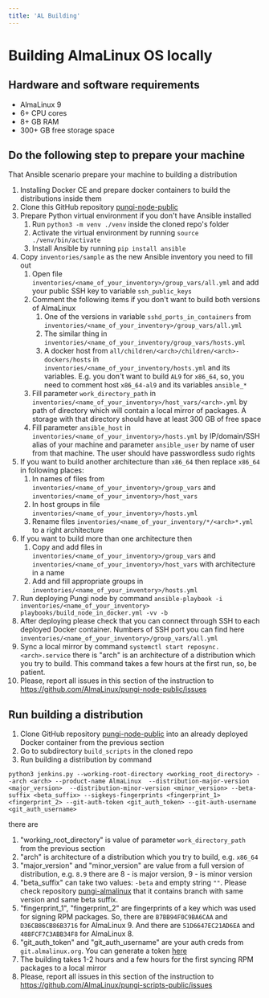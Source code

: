 ```yaml
---
title: 'AL Building'
---
```


# Building AlmaLinux OS locally

## Hardware and software requirements

* AlmaLinux 9
* 6+ CPU cores
* 8+ GB RAM
* 300+ GB free storage space

## Do the following step to prepare your machine

That Ansible scenario prepare your machine to building a distribution

1. Installing Docker CE and prepare docker containers to build the distributions inside them
2. Clone this GitHub repository [pungi-node-public](https://github.com/AlmaLinux/pungi-node-public) 
3. Prepare Python virtual environment if you don't have Ansible installed
   1. Run `python3 -m venv ./venv` inside the cloned repo's folder
   2. Activate the virtual environment by running `source ./venv/bin/activate`
   3. Install Ansible by running `pip install ansible`
4. Copy `inventories/sample` as the new Ansible inventory you need to fill out
   1. Open file `inventories/<name_of_your_inventory>/group_vars/all.yml` and add your public SSH key to variable `ssh_public_keys`
   2. Comment the following items if you don't want to build both versions of AlmaLinux
      1. One of the versions in variable `sshd_ports_in_containers` from `inventories/<name_of_your_inventory>/group_vars/all.yml`
      2. The similar thing in `inventories/<name_of_your_inventory/group_vars/hosts.yml`
      3. A docker host from `all/children/<arch>/children/<arch>-dockers/hosts` in `inventories/<name_of_your_inventory/hosts.yml` and its variables. E.g. you don't want to build `AL9` for `x86_64`, so, you need to comment host `x86_64-al9` and its variables `ansible_*` 
   3. Fill parameter `work_directory_path` in `inventories/<name_of_your_inventory>/host_vars/<arch>.yml` by path of directory which will contain a local mirror of packages. A storage with that directory should have at least 300 GB of free space
   4. Fill parameter `ansible_host` in `inventories/<name_of_your_inventory>/hosts.yml` by IP/domain/SSH alias of your machine and parameter `ansible_user` by name of user from that machine. The user should have passwordless sudo rights
5. If you want to build another architecture than `x86_64` then replace `x86_64` in following places:
   1. In names of files from `inventories/<name_of_your_inventory>/group_vars` and `inventories/<name_of_your_inventory>/host_vars`
   2. In host groups in file `inventories/<name_of_your_inventory>/hosts.yml`
   3. Rename files `inventories/<name_of_your_inventory/*/<arch>*.yml` to a right architecture
6. If you want to build more than one architecture then
   1. Copy and add files in `inventories/<name_of_your_inventory>/group_vars` and `inventories/<name_of_your_inventory>/host_vars` with architecture in a name
   2. Add and fill appropriate groups in `inventories/<name_of_your_inventory>/hosts.yml`
7. Run deploying Pungi node by command `ansible-playbook -i inventories/<name_of_your_inventory> playbooks/build_node_in_docker.yml -vv -b`
8. After deploying please check that you can connect through SSH to each deployed Docker container. Numbers of SSH port you can find here `inventories/<name_of_your_inventory>/group_vars/all.yml`
9. Sync a local mirror by command `systemctl start reposync.<arch>.service` there is "arch" is an architecture of a distribution which you try to build. This command takes a few hours at the first run, so, be patient.
10. Please, report all issues in this section of the instruction to https://github.com/AlmaLinux/pungi-node-public/issues

## Run building a distribution

1. Clone GitHub repository [pungi-node-public](https://github.com/AlmaLinux/pungi-scripts-public) into an already deployed Docker container from the previous section
2. Go to subdirectory `build_scripts` in the cloned repo
3. Run building a distribution by command
```
python3 jenkins.py --working-root-directory <working_root_directory> --arch <arch> --product-name AlmaLinux  --distribution-major-version <major_version>  --distribution-minor-version <minor_version> --beta-suffix <beta_suffix> --sigkeys-fingerprints <fingerprint_1> <fingerprint_2> --git-auth-token <git_auth_token> --git-auth-username <git_auth_username>
```
there are
   1. "working_root_directory" is value of parameter `work_directory_path` from the previous section
   2. "arch" is architecture of a distribution which you try to build, e.g. `x86_64`
   3. "major_version" and "minor_version" are value from a full version of distribution, e.g. `8.9` there are 8 - is major version, 9 - is minor version
   4. "beta_suffix" can take two values: `-beta` and empty string `""`. Please check repository [pungi-almalinux](https://git.almalinux.org/almalinux/pungi-almalinux) that it contains branch with same version and same beta suffix.
   5. "fingerprint_1", "fingerprint_2" are fingerprints of a key which was used for signing RPM packages. So, there are `B7BB94F0C9BA6CAA` and `D36CB86CB86B3716` for AlmaLinux 9. And there are `51D6647EC21AD6EA` and `488FCF7C3ABB34F8` for AlmaLinux 8.
   6. "git_auth_token" and "git_auth_username" are your auth creds from `git.almalinux.org`. You can generate a token [here](https://git.almalinux.org/user/settings/applications)
4. The building takes 1-2 hours and a few hours for the first syncing RPM packages to a local mirror
5. Please, report all issues in this section of the instruction to https://github.com/AlmaLinux/pungi-scripts-public/issues
